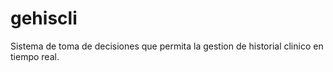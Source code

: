 gehiscli
========

Sistema de toma de decisiones que permita la gestion de historial clinico en tiempo real.
